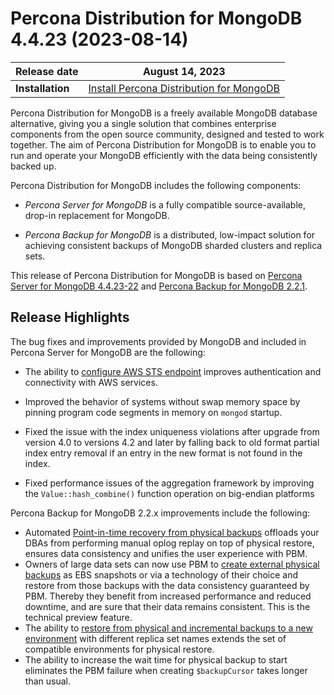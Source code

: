 # Percona Distribution for MongoDB 4.4.23 (2023-08-14)


| **Release date** | August 14, 2023 |
|----------------- | ---------------- | 
| **Installation** | [Install Percona Distribution for MongoDB](installation.md) |

Percona Distribution for MongoDB is a freely available MongoDB database alternative, giving you a single solution that combines enterprise components from the open source community, designed and tested to work together. The aim of Percona Distribution for MongoDB is to enable you to run and operate your
MongoDB efficiently with the data being consistently backed up.

Percona Distribution for MongoDB includes the following components:

* *Percona Server for MongoDB* is a fully compatible source-available, drop-in replacement
for MongoDB.

* *Percona Backup for MongoDB* is a distributed, low-impact solution for achieving
consistent backups of MongoDB sharded clusters and replica sets.

This release of Percona Distribution for MongoDB is based on [Percona Server for MongoDB 4.4.23-22](https://docs.percona.com/percona-server-for-mongodb/4.4/release_notes/4.4.23-22.html) and [Percona Backup for MongoDB 2.2.1](https://docs.percona.com/percona-backup-mongodb/release-notes/2.2.1.html).


## Release Highlights

The bug fixes and improvements provided by MongoDB and included in Percona Server for MongoDB are the following:

* The ability to [configure AWS STS endpoint](https://docs.percona.com/percona-server-for-mongodb/4.4/aws-iam-setup.html#configure-aws-sts-endpoint) improves authentication and connectivity with AWS services.


* Improved the behavior of systems without swap memory space by pinning program code segments in memory on `mongod` startup.
* Fixed the issue with the index uniqueness violations after upgrade from version 4.0 to versions 4.2 and later by falling back to old format partial index entry removal if an entry in the new format is not found in the index.
* Fixed performance issues of the aggregation framework by improving the `Value::hash_combine()` function operation on big-endian platforms 

Percona Backup for MongoDB 2.2.x improvements include the following:

* Automated [Point-in-time recovery from physical backups](https://docs.percona.com/percona-backup-mongodb/usage/pitr-tutorial.html#from-physical-backups) offloads your DBAs from performing manual oplog replay on top of physical restore, ensures data consistency and unifies the user experience with PBM.  
* Owners of large data sets can now use PBM to [create external physical backups](https://docs.percona.com/percona-backup-mongodb/features/snapshots.html) as EBS snapshots or via a technology of their choice and restore from those backups with the data consistency guaranteed by PBM. Thereby they benefit from increased performance and reduced downtime, and are sure that their data remains consistent. This is the technical preview feature.
* The ability to [restore from physical and incremental backups to a new environment](https://docs.percona.com/percona-backup-mongodb/usage/restore.html#restoring-into-a-cluster-replica-set-with-a-different-name) with different replica set names extends the set of compatible environments for physical restore. 
* The ability to increase the wait time for physical backup to start eliminates the PBM failure when creating `$backupCursor` takes longer than usual.
